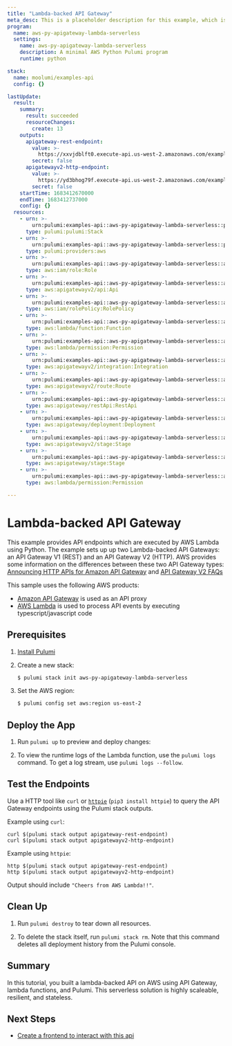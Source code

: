 ```yaml
---
title: "Lambda-backed API Gateway"
meta_desc: This is a placeholder description for this example, which is an interesting example of how to do something with Pulumi.
program:
  name: aws-py-apigateway-lambda-serverless
  settings:
    name: aws-py-apigateway-lambda-serverless
    description: A minimal AWS Python Pulumi program
    runtime: python

stack:
  name: moolumi/examples-api
  config: {}

lastUpdate:
  result:
    summary:
      result: succeeded
      resourceChanges:
        create: 13
    outputs:
      apigateway-rest-endpoint:
        value: >-
          https://xxvjdblft0.execute-api.us-west-2.amazonaws.com/example/{proxy+}
        secret: false
      apigatewayv2-http-endpoint:
        value: >-
          https://yd3bhog79f.execute-api.us-west-2.amazonaws.com/example-stage-39d331c/
        secret: false
    startTime: 1683412670000
    endTime: 1683412737000
    config: {}
  resources:
    - urn: >-
        urn:pulumi:examples-api::aws-py-apigateway-lambda-serverless::pulumi:pulumi:Stack::aws-py-apigateway-lambda-serverless-examples-api
      type: pulumi:pulumi:Stack
    - urn: >-
        urn:pulumi:examples-api::aws-py-apigateway-lambda-serverless::pulumi:providers:aws::default_5_40_0
      type: pulumi:providers:aws
    - urn: >-
        urn:pulumi:examples-api::aws-py-apigateway-lambda-serverless::aws:iam/role:Role::lambdaRole
      type: aws:iam/role:Role
    - urn: >-
        urn:pulumi:examples-api::aws-py-apigateway-lambda-serverless::aws:apigatewayv2/api:Api::http-api-pulumi-example
      type: aws:apigatewayv2/api:Api
    - urn: >-
        urn:pulumi:examples-api::aws-py-apigateway-lambda-serverless::aws:iam/rolePolicy:RolePolicy::lambdaRolePolicy
      type: aws:iam/rolePolicy:RolePolicy
    - urn: >-
        urn:pulumi:examples-api::aws-py-apigateway-lambda-serverless::aws:lambda/function:Function::mylambda
      type: aws:lambda/function:Function
    - urn: >-
        urn:pulumi:examples-api::aws-py-apigateway-lambda-serverless::aws:lambda/permission:Permission::api-http-lambda-permission
      type: aws:lambda/permission:Permission
    - urn: >-
        urn:pulumi:examples-api::aws-py-apigateway-lambda-serverless::aws:apigatewayv2/integration:Integration::example
      type: aws:apigatewayv2/integration:Integration
    - urn: >-
        urn:pulumi:examples-api::aws-py-apigateway-lambda-serverless::aws:apigatewayv2/route:Route::example-route
      type: aws:apigatewayv2/route:Route
    - urn: >-
        urn:pulumi:examples-api::aws-py-apigateway-lambda-serverless::aws:apigateway/restApi:RestApi::api
      type: aws:apigateway/restApi:RestApi
    - urn: >-
        urn:pulumi:examples-api::aws-py-apigateway-lambda-serverless::aws:apigateway/deployment:Deployment::api-deployment
      type: aws:apigateway/deployment:Deployment
    - urn: >-
        urn:pulumi:examples-api::aws-py-apigateway-lambda-serverless::aws:apigatewayv2/stage:Stage::example-stage
      type: aws:apigatewayv2/stage:Stage
    - urn: >-
        urn:pulumi:examples-api::aws-py-apigateway-lambda-serverless::aws:apigateway/stage:Stage::api-stage
      type: aws:apigateway/stage:Stage
    - urn: >-
        urn:pulumi:examples-api::aws-py-apigateway-lambda-serverless::aws:lambda/permission:Permission::api-rest-lambda-permission
      type: aws:lambda/permission:Permission

---
```


# Lambda-backed API Gateway

This example provides API endpoints which are executed by AWS Lambda using Python. 
The example sets up up two Lambda-backed API Gateways: an API Gateway V1 (REST) and an API Gateway V2 (HTTP). AWS provides some information on the differences between these two API Gateway types: [Announcing HTTP APIs for Amazon API Gateway](https://aws.amazon.com/blogs/compute/announcing-http-apis-for-amazon-api-gateway/) and [API Gateway V2 FAQs](https://aws.amazon.com/api-gateway/faqs/)

This sample uses the following AWS products:

- [Amazon API Gateway](https://aws.amazon.com/api-gateway/) is used as an API proxy
- [AWS Lambda](https://aws.amazon.com/lambda/) is used to process API events by executing typescript/javascript code

## Prerequisites

1. [Install Pulumi](https://www.pulumi.com/docs/get-started/install/)
2.  Create a new stack:

    ```bash
    $ pulumi stack init aws-py-apigateway-lambda-serverless
    ```

3.  Set the AWS region:

    ```bash
    $ pulumi config set aws:region us-east-2
    ```

## Deploy the App

1.  Run `pulumi up` to preview and deploy changes:

2.  To view the runtime logs of the Lambda function, use the `pulumi logs` command. To get a log stream, use `pulumi logs --follow`.

## Test the Endpoints

Use a HTTP tool like `curl` or [`httpie`](https://github.com/httpie/httpie) (`pip3 install httpie`) to query the API Gateway endpoints using the Pulumi stack outputs.

Example using `curl`:

```
curl $(pulumi stack output apigateway-rest-endpoint)
curl $(pulumi stack output apigatewayv2-http-endpoint)
```

Example using `httpie`:

```
http $(pulumi stack output apigateway-rest-endpoint)
http $(pulumi stack output apigatewayv2-http-endpoint)
```

Output should include `"Cheers from AWS Lambda!!"`.

## Clean Up

1.  Run `pulumi destroy` to tear down all resources.

2.  To delete the stack itself, run `pulumi stack rm`. Note that this command deletes all deployment history from the Pulumi console.

## Summary

In this tutorial, you built a lambda-backed API on AWS using API Gateway, lambda functions, and Pulumi. This serverless solution is highly scaleable, resilient, and stateless.

## Next Steps

- [Create a frontend to interact with this api](https://www.pulumi.com/docs/tutorials/aws/s3-website/)

